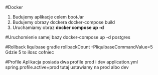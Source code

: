 #Docker
1. Budujemy aplikacje celem bootJar
2. Budujemy obrazy dockera docker-compose build
3. Uruchamiamy obraz <b>docker compose up -d </b>

#Uruchomienie samej bazy
docker-compose up -d postgres

#Rollback liquibase
gradle rollbackCount  -PliquibaseCommandValue=5
Gdzie 5 to ilosc cofniec


#Profile
Aplikacja posiada dwa profile prod i dev
application.yml
spring.profile.active=prod
tutaj ustawiamy na prod albo dev